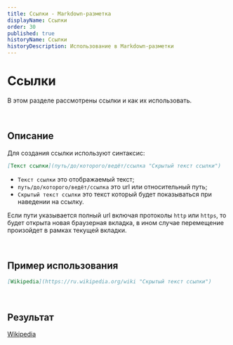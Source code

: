 ```yaml
---
title: Ссылки - Markdown-разметка
displayName: Ссылки
order: 30
published: true
historyName: Ссылки
historyDescription: Использование в Markdown-разметки
---
```


# Ссылки
В этом разделе рассмотрены ссылки и как их использовать.

<br/>

## Описание
Для создания ссылки используют синтаксис:
```md
[Текст ссылки](путь/до/которого/ведёт/ссылка "Скрытый текст ссылки")
```
- `Текст ссылки` это отображаемый текст;
- `путь/до/которого/ведёт/ссылка` это url или относительный путь;
- `Скрытый текст ссылки` это текст который будет показываться при наведении на ссылку.

Если пути указывается полный url включая протоколы `http` или `https`, то будет открыта новая браузерная вкладка,
в ином случае перемещение произойдет в рамках текущей вкладки.

<br/>

## Пример использования

```md
[Wikipedia](https://ru.wikipedia.org/wiki "Скрытый текст ссылки")
```

<br/>

## Результат

[Wikipedia](https://ru.wikipedia.org/wiki "Скрытый текст ссылки")
